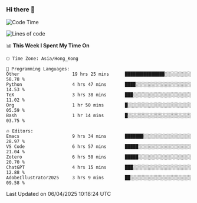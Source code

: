 ### Hi there 👋

<!--
**nicehiro/nicehiro** is a ✨ _special_ ✨ repository because its `README.md` (this file) appears on your GitHub profile.

Here are some ideas to get you started:

- 🔭 I’m currently working on ...
- 🌱 I’m currently learning ...
- 👯 I’m looking to collaborate on ...
- 🤔 I’m looking for help with ...
- 💬 Ask me about ...
- 📫 How to reach me: ...
- 😄 Pronouns: ...
- ⚡ Fun fact: ...
-->

<!--START_SECTION:waka-->
![Code Time](http://img.shields.io/badge/Code%20Time-461%20hrs%2025%20mins-blue)

![Lines of code](https://img.shields.io/badge/From%20Hello%20World%20I%27ve%20Written-1.6%20million%20lines%20of%20code-blue)

📊 **This Week I Spent My Time On** 

```text
🕑︎ Time Zone: Asia/Hong_Kong

💬 Programming Languages: 
Other                    19 hrs 25 mins      ███████████████░░░░░░░░░░   58.78 % 
Python                   4 hrs 47 mins       ████░░░░░░░░░░░░░░░░░░░░░   14.53 % 
TeX                      3 hrs 38 mins       ███░░░░░░░░░░░░░░░░░░░░░░   11.02 % 
Org                      1 hr 50 mins        █░░░░░░░░░░░░░░░░░░░░░░░░   05.59 % 
Bash                     1 hr 14 mins        █░░░░░░░░░░░░░░░░░░░░░░░░   03.75 % 

🔥 Editors: 
Emacs                    9 hrs 34 mins       ███████░░░░░░░░░░░░░░░░░░   28.97 % 
VS Code                  6 hrs 57 mins       █████░░░░░░░░░░░░░░░░░░░░   21.04 % 
Zotero                   6 hrs 50 mins       █████░░░░░░░░░░░░░░░░░░░░   20.70 % 
ChatGPT                  4 hrs 15 mins       ███░░░░░░░░░░░░░░░░░░░░░░   12.88 % 
AdobeIllustrator2025     3 hrs 9 mins        ██░░░░░░░░░░░░░░░░░░░░░░░   09.58 % 
```


 Last Updated on 06/04/2025 10:18:24 UTC
<!--END_SECTION:waka-->
